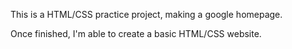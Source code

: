 This is a HTML/CSS practice project, making a google homepage.

Once finished, I'm able to create a basic HTML/CSS website.